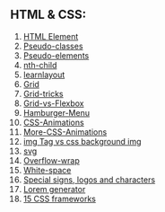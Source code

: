 ## HTML & CSS:

1. [HTML Element](https://developer.mozilla.org/en-US/docs/Web/HTML/Element)
2. [Pseudo-classes](https://developer.mozilla.org/en-US/docs/Web/CSS/Pseudo-classes)
3. [Pseudo-elements](https://developer.mozilla.org/en-US/docs/Web/CSS/Pseudo-elements)
4. [nth-child](https://css-tricks.com/how-nth-child-works/)
5. [learnlayout](http://learnlayout.com/toc.html)
6. [Grid](https://developer.mozilla.org/en-US/docs/Glossary/Grid)
7. [Grid-tricks](https://css-tricks.com/snippets/css/complete-guide-grid/)
8. [Grid-vs-Flexbox](https://www.youtube.com/watch?v=RSIclWvNTdQ)
9. [Hamburger-Menu](https://codepen.io/search/pens?q=hamburger+menu+css&cursor=ZD0xJm89MCZwPTQ=)
10. [CSS-Animations]( https://css-tricks.com/almanac/properties/a/animation/)
11. [More-CSS-Animations](https://animista.net/)
12. [img Tag vs css background img](https://blog.px-lab.com/html-img-tag-vs-css-background-image/)
13. [svg](https://developer.mozilla.org/en-US/docs/Web/SVG)
14. [Overflow-wrap](https://developer.mozilla.org/en-US/docs/Web/CSS/overflow-wrap)
15. [White-space](https://developer.mozilla.org/en-US/docs/Web/CSS/white-space)
16. [Special signs, logos and characters](https://dev.w3.org/html5/html-author/charref)
17. [Lorem generator](https://www.loremipsum.de/)
18. [15 CSS frameworks](https://www.mockplus.com/blog/post/css-framework)
 []()
 []()
